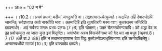 +++
title = "02 न मे"

+++
।।10.2।। प्रभवं प्रभावं; मदीयां जगदुत्पत्तिं वा।
तद्वशत्वात्तस्येत्युच्यते। यद्यस्ति तर्हि देवादधोऽपि जानन्ति;
सर्वज्ञत्वात् अतो नास्तीति भावः। अहमादिर्हि इति तूत्पत्तिरपि यस्य वशा;
कुतस्तस्य जनिरिति ज्ञापनार्थम्। अहं सर्वस्य जगतः प्रभवः प्रलयः \[7।6\]
इति चोक्तम्। उक्तं चैतत्सर्वमन्यत्रापि। को अद्धा वेद क इह प्रवोचत्कुत आ
जाता कुत इयं विसृष्टिः। अर्वाग्देवा अस्य विसर्जनेनाथा को वेद यत आ बभूव
\[ऋक्सं.8।7।17।6तै.ब्रा.2।89\] इति न तत्प्रभावमृषयश्च देवा विदुः
कुतोऽन्येऽल्पधृतिप्रमाणाः इति ऋग्वेदखिलेषु। अन्यस्त्वर्थोयो मामजं
\[10।3\] इति वाक्यादेव ज्ञायते।
